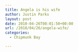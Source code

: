 ```yaml
---
title: Angela is his wife
author: Justin Parks
layout: post
date: 2010-04-26T08:01:50+00:00
url: /2010/04/26/angela-wife/
categories:
  - Chipmunk Bay

---
```

